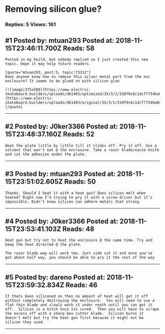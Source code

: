 # Removing silicon glue?

### Replies: 5 Views: 161

## \#1 Posted by: mtuan293 Posted at: 2018-11-15T23:46:11.700Z Reads: 58

```
Posted in my build, but nobody replied so I just created this new topic. Hope it may help future readers. 

[quote="mtuan293, post:5, topic:73312"]
Does anyone know how to remove this silver metal part from the esc enclosure? It seems to be glued on with silicon glue

[![image|375x500](https://www.electric-skateboard.builders/uploads/db1493/optimized/3X/3/1/310f9c6c1dcf77546a0cf772c1d09ae726f5922b_1_375x500.jpeg)](https://www.electric-skateboard.builders/uploads/db1493/original/3X/3/1/310f9c6c1dcf77546a0cf772c1d09ae726f5922b.jpeg)
[/quote]
```

---
## \#2 Posted by: J0ker3366 Posted at: 2018-11-15T23:48:37.160Z Reads: 52

```
Heat the plate little by little till it slides off. Pry it off. Use a solvent that won't eat @ the enclosure. Take a razor blade/xacto knife and cut the adhesive undet the plate.
```

---
## \#3 Posted by: mtuan293 Posted at: 2018-11-15T23:51:02.605Z Reads: 50

```
Thanks. Should I heat it with a heat gun? Does silicon melt when heated? Right now I’m trying to pry it with a screw driver but it’s impossible. Didn’t know silicon can adhere metals that strong
```

---
## \#4 Posted by: J0ker3366 Posted at: 2018-11-15T23:53:41.103Z Reads: 48

```
Heat gun but try not to heat the enclosure @ the same time. Try and keep the heat directed @ the plate. 

The razor blade way will work too. Just side cut it and once you've got about half way, you should be able to pry it the rest of the way
```

---
## \#5 Posted by: dareno Posted at: 2018-11-15T23:59:32.834Z Reads: 46

```
If thats been siliconed on then no amount of heat will get it off without completely destroying the enclosure.  You will need to use a flat thin blade and slowly work it under neath until you can get it off.  Silicon is a bitch once its cured.  Then you will have to scrape the excess off with a sharp box cutter blade.  Silicon burns it doesn't melt but try the heat gun first because it might not be silicon they used.
```

---

